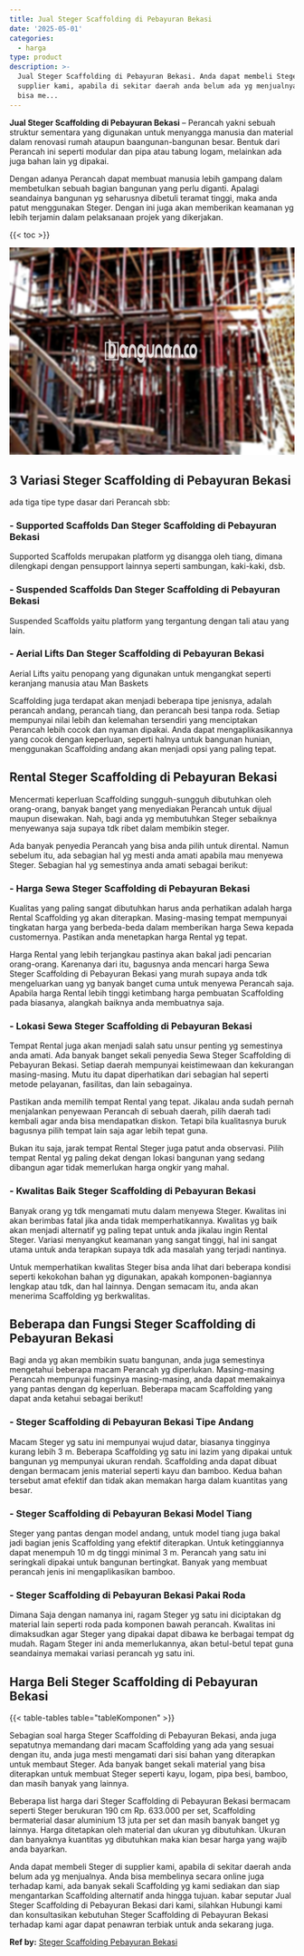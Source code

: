 ```yaml
---
title: Jual Steger Scaffolding di Pebayuran Bekasi
date: '2025-05-01'
categories:
  - harga
type: product
description: >-
  Jual Steger Scaffolding di Pebayuran Bekasi. Anda dapat membeli Steger di
  supplier kami, apabila di sekitar daerah anda belum ada yg menjualnya. Anda
  bisa me...
---
```


**Jual Steger Scaffolding di Pebayuran Bekasi** – Perancah yakni sebuah struktur sementara yang digunakan untuk menyangga manusia dan material dalam renovasi rumah ataupun baangunan-bangunan besar. Bentuk dari Perancah ini seperti modular dan pipa atau tabung logam, melainkan ada juga bahan lain yg dipakai.

Dengan adanya Perancah dapat membuat manusia lebih gampang dalam membetulkan sebuah bagian bangunan yang perlu diganti. Apalagi seandainya bangunan yg seharusnya dibetuli teramat tinggi, maka anda patut menggunakan Steger. Dengan ini juga akan memberikan keamanan yg lebih terjamin dalam pelaksanaan projek yang dikerjakan.

{{< toc >}}

![Jual Steger Scaffolding di Pebayuran Bekasi](/images/sewa-scaffolding-steger-10.png)

## 3 Variasi Steger Scaffolding di Pebayuran Bekasi

ada tiga tipe type dasar dari Perancah sbb:

### \- Supported Scaffolds Dan Steger Scaffolding di Pebayuran Bekasi

Supported Scaffolds merupakan platform yg disangga oleh tiang, dimana dilengkapi dengan pensupport lainnya seperti sambungan, kaki-kaki, dsb.

### \- Suspended Scaffolds Dan Steger Scaffolding di Pebayuran Bekasi

Suspended Scaffolds yaitu platform yang tergantung dengan tali atau yang lain.

### \- Aerial Lifts Dan Steger Scaffolding di Pebayuran Bekasi

Aerial Lifts yaitu penopang yang digunakan untuk mengangkat seperti keranjang manusia atau Man Baskets

Scaffolding juga terdapat akan menjadi beberapa tipe jenisnya, adalah perancah andang, perancah tiang, dan perancah besi tanpa roda. Setiap mempunyai nilai lebih dan kelemahan tersendiri yang menciptakan Perancah lebih cocok dan nyaman dipakai. Anda dapat mengaplikasikannya yang cocok dengan keperluan, seperti halnya untuk bangunan hunian, menggunakan Scaffolding andang akan menjadi opsi yang paling tepat.

## Rental Steger Scaffolding di Pebayuran Bekasi

Mencermati keperluan Scaffolding sungguh-sungguh dibutuhkan oleh orang-orang, banyak banget yang menyediakan Perancah untuk dijual maupun disewakan. Nah, bagi anda yg membutuhkan Steger sebaiknya menyewanya saja supaya tdk ribet dalam membikin steger.

Ada banyak penyedia Perancah yang bisa anda pilih untuk dirental. Namun sebelum itu, ada sebagian hal yg mesti anda amati apabila mau menyewa Steger. Sebagian hal yg semestinya anda amati sebagai berikut:

### \- Harga Sewa Steger Scaffolding di Pebayuran Bekasi

Kualitas yang paling sangat dibutuhkan harus anda perhatikan adalah harga Rental Scaffolding yg akan diterapkan. Masing-masing tempat mempunyai tingkatan harga yang berbeda-beda dalam memberikan harga Sewa kepada customernya. Pastikan anda menetapkan harga Rental yg tepat.

Harga Rental yang lebih terjangkau pastinya akan bakal jadi pencarian orang-orang. Karenanya dari itu, bagusnya anda mencari harga Sewa Steger Scaffolding di Pebayuran Bekasi yang murah supaya anda tdk mengeluarkan uang yg banyak banget cuma untuk menyewa Perancah saja. Apabila harga Rental lebih tinggi ketimbang harga pembuatan Scaffolding pada biasanya, alangkah baiknya anda membuatnya saja.

### \- Lokasi Sewa Steger Scaffolding di Pebayuran Bekasi

Tempat Rental juga akan menjadi salah satu unsur penting yg semestinya anda amati. Ada banyak banget sekali penyedia Sewa Steger Scaffolding di Pebayuran Bekasi. Setiap daerah mempunyai keistimewaan dan kekurangan masing-masing. Mutu itu dapat diperhatikan dari sebagian hal seperti metode pelayanan, fasilitas, dan lain sebagainya.

Pastikan anda memilih tempat Rental yang tepat. Jikalau anda sudah pernah menjalankan penyewaan Perancah di sebuah daerah, pilih daerah tadi kembali agar anda bisa mendapatkan diskon. Tetapi bila kualitasnya buruk bagusnya pilih tempat lain saja agar lebih tepat guna.

Bukan itu saja, jarak tempat Rental Steger juga patut anda observasi. Pilih tempat Rental yg paling dekat dengan lokasi bangunan yang sedang dibangun agar tidak memerlukan harga ongkir yang mahal.

### \- Kwalitas Baik Steger Scaffolding di Pebayuran Bekasi

Banyak orang yg tdk mengamati mutu dalam menyewa Steger. Kwalitas ini akan berimbas fatal jika anda tidak memperhatikannya. Kwalitas yg baik akan menjadi alternatif yg paling tepat untuk anda jikalau ingin Rental Steger. Variasi menyangkut keamanan yang sangat tinggi, hal ini sangat utama untuk anda terapkan supaya tdk ada masalah yang terjadi nantinya.

Untuk memperhatikan kwalitas Steger bisa anda lihat dari beberapa kondisi seperti kekokohan bahan yg digunakan, apakah komponen-bagiannya lengkap atau tdk, dan hal lainnya. Dengan semacam itu, anda akan menerima Scaffolding yg berkwalitas.

## Beberapa dan Fungsi Steger Scaffolding di Pebayuran Bekasi

Bagi anda yg akan membikin suatu bangunan, anda juga semestinya mengetahui beberapa macam Perancah yg diperlukan. Masing-masing Perancah mempunyai fungsinya masing-masing, anda dapat memakainya yang pantas dengan dg keperluan. Beberapa macam Scaffolding yang dapat anda ketahui sebagai berikut!

### \- Steger Scaffolding di Pebayuran Bekasi Tipe Andang

Macam Steger yg satu ini mempunyai wujud datar, biasanya tingginya kurang lebih 3 m. Beberapa Scaffolding yg satu ini lazim yang dipakai untuk bangunan yg mempunyai ukuran rendah. Scaffolding anda dapat dibuat dengan bermacam jenis material seperti kayu dan bamboo. Kedua bahan tersebut amat efektif dan tidak akan memakan harga dalam kuantitas yang besar.

### \- Steger Scaffolding di Pebayuran Bekasi Model Tiang

Steger yang pantas dengan model andang, untuk model tiang juga bakal jadi bagian jenis Scaffolding yang efektif diterapkan. Untuk ketinggiannya dapat menempuh 10 m dg tinggi minimal 3 m. Perancah yang satu ini seringkali dipakai untuk bangunan bertingkat. Banyak yang membuat perancah jenis ini mengaplikasikan bamboo.

### \- Steger Scaffolding di Pebayuran Bekasi Pakai Roda

Dimana Saja dengan namanya ini, ragam Steger yg satu ini diciptakan dg material lain seperti roda pada komponen bawah perancah. Kwalitas ini dimaksudkan agar Steger yang dipakai dapat dibawa ke berbagai tempat dg mudah. Ragam Steger ini anda memerlukannya, akan betul-betul tepat guna seandainya memakai variasi perancah yg satu ini.

## Harga Beli Steger Scaffolding di Pebayuran Bekasi

{{< table-tables table="tableKomponen" >}}

Sebagian soal harga Steger Scaffolding di Pebayuran Bekasi, anda juga sepatutnya memandang dari macam Scaffolding yang ada yang sesuai dengan itu, anda juga mesti mengamati dari sisi bahan yang diterapkan untuk membaut Steger. Ada banyak banget sekali material yang bisa diterapkan untuk membuat Steger seperti kayu, logam, pipa besi, bamboo, dan masih banyak yang lainnya.

Beberapa list harga dari Steger Scaffolding di Pebayuran Bekasi bermacam seperti Steger berukuran 190 cm Rp. 633.000 per set, Scaffolding bermaterial dasar aluminium 13 juta per set dan masih banyak banget yg lainnya. Harga ditetapkan oleh material dan ukuran yg dibutuhkan. Ukuran dan banyaknya kuantitas yg dibutuhkan maka kian besar harga yang wajib anda bayarkan.

Anda dapat membeli Steger di supplier kami, apabila di sekitar daerah anda belum ada yg menjualnya. Anda bisa membelinya secara online juga terhadap kami, ada banyak sekali Scaffolding yg kami sediakan dan siap mengantarkan Scaffolding alternatif anda hingga tujuan. kabar seputar Jual Steger Scaffolding di Pebayuran Bekasi dari kami, silahkan Hubungi kami dan konsultasikan kebutuhan Steger Scaffolding di Pebayuran Bekasi terhadap kami agar dapat penawran terbiak untuk anda sekarang juga.

**Ref by:** [Steger Scaffolding Pebayuran Bekasi](https://id.wikipedia.org/wiki/Steger)
